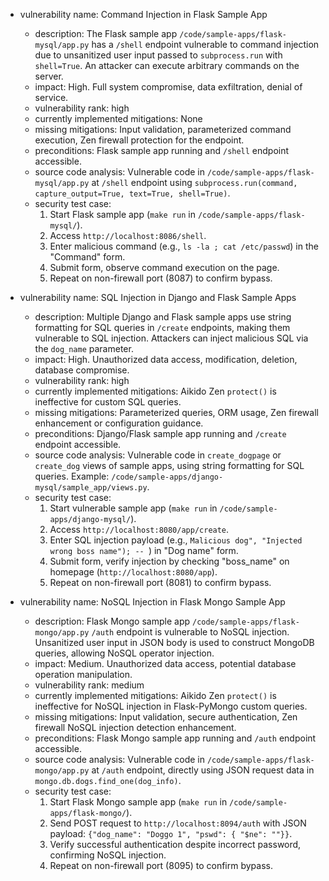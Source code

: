 - vulnerability name: Command Injection in Flask Sample App
  - description: The Flask sample app `/code/sample-apps/flask-mysql/app.py` has a `/shell` endpoint vulnerable to command injection due to unsanitized user input passed to `subprocess.run` with `shell=True`. An attacker can execute arbitrary commands on the server.
  - impact: High. Full system compromise, data exfiltration, denial of service.
  - vulnerability rank: high
  - currently implemented mitigations: None
  - missing mitigations: Input validation, parameterized command execution, Zen firewall protection for the endpoint.
  - preconditions: Flask sample app running and `/shell` endpoint accessible.
  - source code analysis: Vulnerable code in `/code/sample-apps/flask-mysql/app.py` at `/shell` endpoint using `subprocess.run(command, capture_output=True, text=True, shell=True)`.
  - security test case:
    1. Start Flask sample app (`make run` in `/code/sample-apps/flask-mysql/`).
    2. Access `http://localhost:8086/shell`.
    3. Enter malicious command (e.g., `ls -la ; cat /etc/passwd`) in the "Command" form.
    4. Submit form, observe command execution on the page.
    5. Repeat on non-firewall port (8087) to confirm bypass.

- vulnerability name: SQL Injection in Django and Flask Sample Apps
  - description: Multiple Django and Flask sample apps use string formatting for SQL queries in `/create` endpoints, making them vulnerable to SQL injection. Attackers can inject malicious SQL via the `dog_name` parameter.
  - impact: High. Unauthorized data access, modification, deletion, database compromise.
  - vulnerability rank: high
  - currently implemented mitigations: Aikido Zen `protect()` is ineffective for custom SQL queries.
  - missing mitigations: Parameterized queries, ORM usage, Zen firewall enhancement or configuration guidance.
  - preconditions: Django/Flask sample app running and `/create` endpoint accessible.
  - source code analysis: Vulnerable code in `create_dogpage` or `create_dog` views of sample apps, using string formatting for SQL queries. Example: `/code/sample-apps/django-mysql/sample_app/views.py`.
  - security test case:
    1. Start vulnerable sample app (`make run` in `/code/sample-apps/django-mysql/`).
    2. Access `http://localhost:8080/app/create`.
    3. Enter SQL injection payload (e.g., `Malicious dog", "Injected wrong boss name"); -- `) in "Dog name" form.
    4. Submit form, verify injection by checking "boss_name" on homepage (`http://localhost:8080/app`).
    5. Repeat on non-firewall port (8081) to confirm bypass.

- vulnerability name: NoSQL Injection in Flask Mongo Sample App
  - description: Flask Mongo sample app `/code/sample-apps/flask-mongo/app.py` `/auth` endpoint is vulnerable to NoSQL injection. Unsanitized user input in JSON body is used to construct MongoDB queries, allowing NoSQL operator injection.
  - impact: Medium. Unauthorized data access, potential database operation manipulation.
  - vulnerability rank: medium
  - currently implemented mitigations: Aikido Zen `protect()` is ineffective for NoSQL injection in Flask-PyMongo custom queries.
  - missing mitigations: Input validation, secure authentication, Zen firewall NoSQL injection detection enhancement.
  - preconditions: Flask Mongo sample app running and `/auth` endpoint accessible.
  - source code analysis: Vulnerable code in `/code/sample-apps/flask-mongo/app.py` at `/auth` endpoint, directly using JSON request data in `mongo.db.dogs.find_one(dog_info)`.
  - security test case:
    1. Start Flask Mongo sample app (`make run` in `/code/sample-apps/flask-mongo/`).
    2. Send POST request to `http://localhost:8094/auth` with JSON payload: `{"dog_name": "Doggo 1", "pswd": { "$ne": ""}}`.
    3. Verify successful authentication despite incorrect password, confirming NoSQL injection.
    4. Repeat on non-firewall port (8095) to confirm bypass.